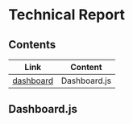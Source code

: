 # Technical Report

## Contents
Link | Content
------------ | ------------- 
[dashboard](#dashboard.js) | Dashboard.js

## Dashboard.js

